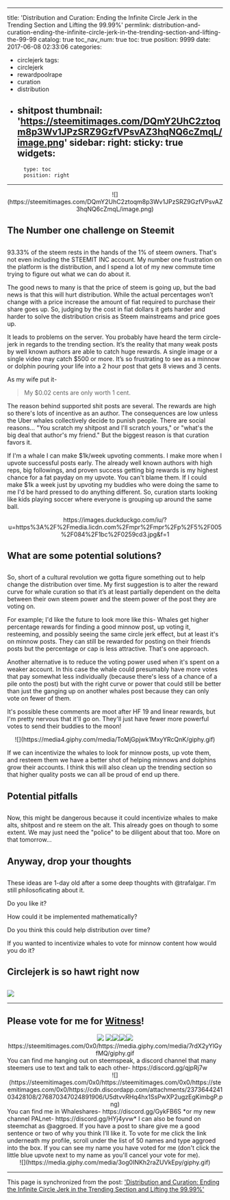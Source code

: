 
---
title: 'Distribution and Curation: Ending the Infinite Circle Jerk in the Trending Section and Lifting the 99.99%'
permlink: distribution-and-curation-ending-the-infinite-circle-jerk-in-the-trending-section-and-lifting-the-99-99
catalog: true
toc_nav_num: true
toc: true
position: 9999
date: 2017-06-08 02:33:06
categories:
- circlejerk
tags:
- circlejerk
- rewardpoolrape
- curation
- distribution
- shitpost
thumbnail: 'https://steemitimages.com/DQmY2UhC2ztoqm8p3Wv1JPzSRZ9GzfVPsvAZ3hqNQ6cZmqL/image.png'
sidebar:
    right:
        sticky: true
widgets:
    -
        type: toc
        position: right
---


<center> ![](https://steemitimages.com/DQmY2UhC2ztoqm8p3Wv1JPzSRZ9GzfVPsvAZ3hqNQ6cZmqL/image.png) </center>

## The Number one challenge on Steemit <h2>

93.33% of the steem rests in the hands of the 1% of steem owners.  That's not even including the STEEMIT INC account.  My number one frustration on the platform is the distribution, and I spend a lot of my new commute time trying to figure out what we can do about it.

The good news to many is that the price of steem is going up, but the bad news is that this will hurt distribution.  While the actual percentages won’t change with a price increase the amount of fiat required to purchase their share goes up.  So, judging by the cost in fiat dollars it gets harder and harder to solve the distribution crisis as Steem mainstreams and price goes up.


It leads to problems on the server.  You probably have heard the term circle-jerk in regards to the trending section.  It’s the reality that many weak posts by well known authors are able to catch huge rewards.  A single image or a single video may catch $500 or more.  It’s so frustrating to see as a minnow or dolphin pouring your life into a 2 hour post that gets 8 views and 3 cents.

As my wife put it-
>My $0.02 cents are only worth 1 cent. 

The reason behind supported shit posts are several.  The rewards are high so there's lots of incentive as an author.  The consequences are low unless the Uber whales collectively decide to punish people.  There are social reasons... "You scratch my shitpost and I'll scratch yours," or "what's the big deal that author's my friend."  But the biggest reason is that curation favors it.


If I'm a whale I can make $1k/week upvoting comments.  I make more when I upvote successful posts early.  The already well known authors with high reps, big followings, and proven success getting big rewards is my highest chance for a fat payday on my upvote.  You can't blame them.  If I could make $1k a week just by upvoting my buddies who were doing the same to me I'd be hard pressed to do anything different.  So, curation starts looking like kids playing soccer where everyone is grouping up around the same ball.

<center> https://images.duckduckgo.com/iu/?u=https%3A%2F%2Fmedia.licdn.com%2Fmpr%2Fmpr%2Fp%2F5%2F005%2F084%2F1bc%2F0259cd3.jpg&f=1 </center>

## What are some potential solutions? <h2>


So, short of a cultural revolution we gotta figure something out to help change the distribution over time.  My first suggestion is to alter the reward curve for whale curation so that it’s at least partially dependent on the delta between their own steem power and the steem power of the post they are voting on.  



For example; I'd like the future to look more like this-  Whales get higher percentage rewards for finding a good minnow post, up voting it, resteeming, and possibly seeing the same circle jerk effect, but at least it's on minnow posts.  They can still be rewarded for posting on their friends posts but the percentage or cap is less attractive.  That's one approach.


Another alternative is to reduce the voting power used when it's spent on a weaker account.  In this case the whale could presumably have more votes that pay somewhat less individually (because there's less of a chance of a pile onto the post) but with the right curve or power that could still be better than just the ganging up on another whales post because they can only vote on fewer of them.

It's possible these comments are moot after HF 19 and linear rewards, but I'm pretty nervous that it'll go on.  They'll just have fewer more powerful votes to send their buddies to the moon!

<center> ![](https://media4.giphy.com/media/ToMjGpjwk1MxyYRcQnK/giphy.gif) </center>



If we can incentivize the whales to look for minnow posts, up vote them, and resteem them we have a better shot of helping minnows and dolphins grow their accounts.  I think this will also clean up the trending section so that higher quality posts we can all be proud of end up there.

## Potential pitfalls <h2>

Now, this might be dangerous because it could incentivize whales to make alts, shitpost and re steem on the alt.  This already goes on though to some extent.  We may just need the "police" to be diligent about that too.  More on that tomorrow...


## Anyway, drop your thoughts <h2>

These ideas are 1-day old after a some deep thoughts with @trafalgar.  I'm still philosoficating about it.



Do you like it?

How could it be implemented mathematically?

Do you think this could help distribution over time?

If you wanted to incentivize whales to vote for minnow content how would you do it?

## Circlejerk is so hawt right now <h2>
![](https://steemitimages.com/DQmbTqZ6Fu2VejUBxRApmoFqGKAuhPSTG2EM1aLin5phdf3/image.png)

---
Please vote for me for [Witness]( https://steemit.com/~witnesses)!
---
<center>
<img src=https://steemitimages.com/125x125/http://i.imgur.com/tLifgQV.png> <img src=https://steemitimages.com/125x125/http://i.imgur.com/pD5mmoG.png><img src=https://steemitimages.com/125x125/https://steemitimages.com/0x0/https://steemitimages.com/0x0/http://i.imgur.com/Lhqluk4.png><img src=https://steemitimages.com/125x125/https://steemitimages.com/0x0/https://steemitimages.com/0x0/http://i.imgur.com/qQHBITS.png><img src=https://steemitimages.com/125x125/http://i.imgur.com/Z1Jumdk.png></center>
<center> https://steemitimages.com/0x0/https://media.giphy.com/media/7rdX2yYlGyfMQ/giphy.gif</center>
You can find me hanging out on steemspeak, a discord channel that many steemers use to text and talk to each other- https://discord.gg/qjpRj7w 
<center> ![](https://steemitimages.com/0x0/https://steemitimages.com/0x0/https://steemitimages.com/0x0/https://cdn.discordapp.com/attachments/237364424103428108/276870347024891906/U5dtvvRHq4hx1SsPwXP2ugzEgKimbgP.png) </center>
You can find me in Whaleshares- https://discord.gg/GykFB6S
*or my new channel PALnet- https://discord.gg/HYj4yvw*
I can also be found on steemchat as @aggroed.  If you have a post to share give me a good sentence or two of why you think I’ll like it.
To vote for me click the link underneath my profile, scroll under the list of 50 names and type aggroed into the box.  If you can see my name you have voted for me (don't click the little blue upvote next to my name as you'll cancel your vote for me).

<center> ![](https://media.giphy.com/media/3og0INKh2raZUVkEpy/giphy.gif) </center>

- - -

This page is synchronized from the post: ['Distribution and Curation: Ending the Infinite Circle Jerk in the Trending Section and Lifting the 99.99%'](https://steemit.com/@aggroed/distribution-and-curation-ending-the-infinite-circle-jerk-in-the-trending-section-and-lifting-the-99-99)
